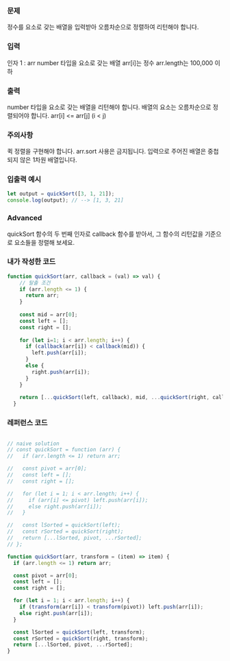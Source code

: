 ### 문제
정수를 요소로 갖는 배열을 입력받아 오름차순으로 정렬하여 리턴해야 합니다.

### 입력
인자 1 : arr
number 타입을 요소로 갖는 배열
arr[i]는 정수
arr.length는 100,000 이하

### 출력
number 타입을 요소로 갖는 배열을 리턴해야 합니다.
배열의 요소는 오름차순으로 정렬되어야 합니다.
arr[i] <= arr[j] (i < j)

### 주의사항
퀵 정렬을 구현해야 합니다.
arr.sort 사용은 금지됩니다.
입력으로 주어진 배열은 중첩되지 않은 1차원 배열입니다.

### 입출력 예시
```js
let output = quickSort([3, 1, 21]);
console.log(output); // --> [1, 3, 21]
```

### Advanced
quickSort 함수의 두 번째 인자로 callback 함수를 받아서, 그 함수의 리턴값을 기준으로 요소들을 정렬해 보세요.

### 내가 작성한 코드
```js
function quickSort(arr, callback = (val) => val) {
    // 탈출 조건
    if (arr.length <= 1) {
      return arr;
    }
  
    const mid = arr[0];
    const left = [];
    const right = [];
  
    for (let i=1; i < arr.length; i++) {
      if (callback(arr[i]) < callback(mid)) {
        left.push(arr[i]);
      }
      else {
        right.push(arr[i]);
      }
    }
  
    return [...quickSort(left, callback), mid, ...quickSort(right, callback)];
  }
```

### 레퍼런스 코드
```js

// naive solution
// const quickSort = function (arr) {
//   if (arr.length <= 1) return arr;

//   const pivot = arr[0];
//   const left = [];
//   const right = [];

//   for (let i = 1; i < arr.length; i++) {
//     if (arr[i] <= pivot) left.push(arr[i]);
//     else right.push(arr[i]);
//   }

//   const lSorted = quickSort(left);
//   const rSorted = quickSort(right);
//   return [...lSorted, pivot, ...rSorted];
// };

function quickSort(arr, transform = (item) => item) {
  if (arr.length <= 1) return arr;

  const pivot = arr[0];
  const left = [];
  const right = [];

  for (let i = 1; i < arr.length; i++) {
    if (transform(arr[i]) < transform(pivot)) left.push(arr[i]);
    else right.push(arr[i]);
  }

  const lSorted = quickSort(left, transform);
  const rSorted = quickSort(right, transform);
  return [...lSorted, pivot, ...rSorted];
}
```